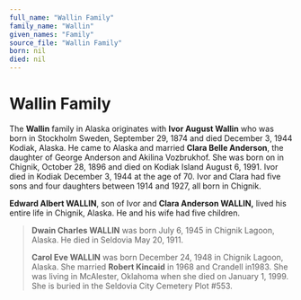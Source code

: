 ```yaml
---
full_name: "Wallin Family"
family_name: "Wallin"
given_names: "Family"
source_file: "Wallin Family"
born: nil
died: nil
---
```

# Wallin Family

The **Wallin** family in Alaska originates with **Ivor August Wallin**
who was born in Stockholm Sweden, September 29, 1874 and died December
3, 1944 Kodiak, Alaska. He came to Alaska and married **Clara Belle
Anderson**, the daughter of George Anderson and Akilina Vozbrukhof. She
was born on in Chignik, October 28, 1896 and died on Kodiak Island
August 6, 1991. Ivor died in Kodiak December 3, 1944 at the age of 70.
Ivor and Clara had five sons and four daughters between 1914 and 1927,
all born in Chignik.

**Edward Albert WALLIN**, son of Ivor and **Clara Anderson WALLIN,**
lived his entire life in Chignik, Alaska. He and his wife had five
children.

> **Dwain Charles WALLIN** was born July 6, 1945 in Chignik Lagoon,
> Alaska. He died in Seldovia May 20, 1911.
> 
> **Carol Eve WALLIN** was born December 24, 1948 in Chignik Lagoon,
> Alaska. She married **Robert Kincaid** in 1968 and Crandell in1983.
> She was living in McAlester, Oklahoma when she died on January 1,
> 1999. She is buried in the Seldovia City Cemetery Plot \#553.
